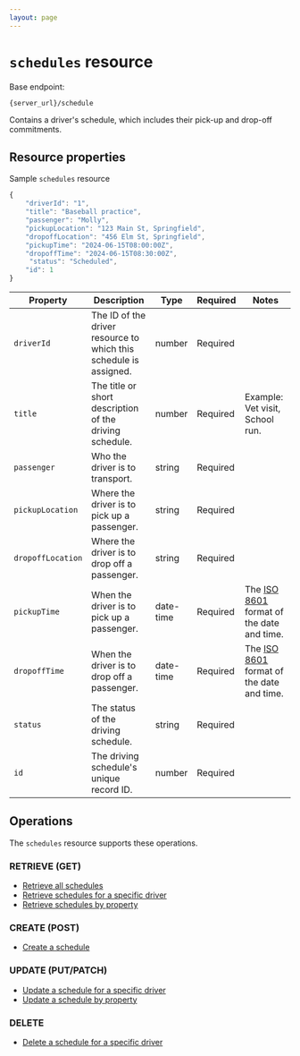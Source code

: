 ```yaml
---
layout: page
---
```


# `schedules` resource

Base endpoint:

```shell
{server_url}/schedule
```

Contains a driver's schedule, which includes their pick-up and drop-off commitments.

## Resource properties

Sample `schedules` resource

```js
{
    "driverId": "1",
    "title": "Baseball practice",
    "passenger": "Molly",
    "pickupLocation": "123 Main St, Springfield",
    "dropoffLocation": "456 Elm St, Springfield",
    "pickupTime": "2024-06-15T08:00:00Z",
    "dropoffTime": "2024-06-15T08:30:00Z",
     "status": "Scheduled",
    "id": 1
}
```

| Property | Description | Type | Required | Notes |
| -------------- | ------ | ------------ |------------ |------------ |
| `driverId` | The ID of the driver resource to which this schedule is assigned. | number | Required |  |
| `title` | The title or short description of the driving schedule. | number | Required | Example: Vet visit, School run. |
|`passenger` | Who the driver is to transport. | string | Required |  |
| `pickupLocation` | Where the driver is to pick up a passenger. | string | Required |  |
| `dropoffLocation` | Where the driver is to drop off a passenger. | string | Required |  |
| `pickupTime` | When the driver is to pick up a passenger. | date-time | Required | The [ISO 8601](https://en.wikipedia.org/wiki/ISO_8601) format of the date and time. |
| `dropoffTime` | When the driver is to drop off a passenger. | date-time | Required | The [ISO 8601](https://en.wikipedia.org/wiki/ISO_8601) format of the date and time. |
| `status` | The status of the driving schedule. | string | Required |  |
| `id` | The driving schedule's unique record ID. | number | Required |  |

## Operations

The `schedules` resource supports these operations.

### RETRIEVE (GET)

* [Retrieve all schedules](schedules-get-all-schedules.md)
* [Retrieve schedules for a specific driver](schedules-get-schedule-by-id.md)
* [Retrieve schedules by property](schedules-get-schedule-by-property.md)

### CREATE (POST)

* [Create a schedule](schedules-create-schedule.md)

### UPDATE (PUT/PATCH)

* [Update a schedule for a specific driver](schedules-update-schedule-by-id.md)
* [Update a schedule by property](schedules-update-schedule-by-property.md)

### DELETE

* [Delete a schedule for a specific driver](schedules-delete-schedule-by-id.md)
